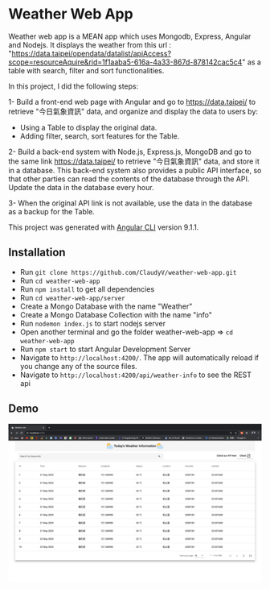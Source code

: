 # Weather Web App

Weather web app is a MEAN app which uses Mongodb, Express, Angular and Nodejs. It displays the weather from this url : "https://data.taipei/opendata/datalist/apiAccess?scope=resourceAquire&rid=1f1aaba5-616a-4a33-867d-878142cac5c4" as a table with search, filter and sort functionalities.


In this project, I did the following steps: 

1- Build a front-end web page with Angular and go to https://data.taipei/ to retrieve "今日氣象資訊" data, and organize and display the data to users by: 
- Using a Table to display the original data.
- Adding filter, search, sort features for the Table.


2- Build a back-end system with Node.js, Express.js, MongoDB and go to the same link https://data.taipei/ to retrieve "今日氣象資訊" data, and store it in a database. This back-end system also provides a public API interface, so that other parties can read the contents of the database through the API. Update the data in the database every hour. 

3- When the original API link is not available, use the data in the database as a backup for the Table. 

This project was generated with [Angular CLI](https://github.com/angular/angular-cli) version 9.1.1.

## Installation

- Run `git clone https://github.com/ClaudyV/weather-web-app.git`
- Run `cd weather-web-app`
- Run `npm install` to get all dependencies 
- Run `cd weather-web-app/server`
- Create a Mongo Database with the name "Weather" 
- Create a Mongo Database Collection with the name "info"
- Run `nodemon index.js` to start nodejs server
- Open another terminal and go the folder weather-web-app => `cd weather-web-app`
- Run `npm start` to start Angular Development Server
- Navigate to `http://localhost:4200/`. The app will automatically reload if you change any of the source files.
- Navigate to `http://localhost:4200/api/weather-info` to see the REST api

## Demo 

![Weather Web App Demo](src/assets/img/web-app-demo.png)



